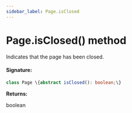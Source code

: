 ```yaml
---
sidebar_label: Page.isClosed
---
```


# Page.isClosed() method

Indicates that the page has been closed.

#### Signature:

```typescript
class Page \{abstract isClosed(): boolean;\}
```

**Returns:**

boolean
